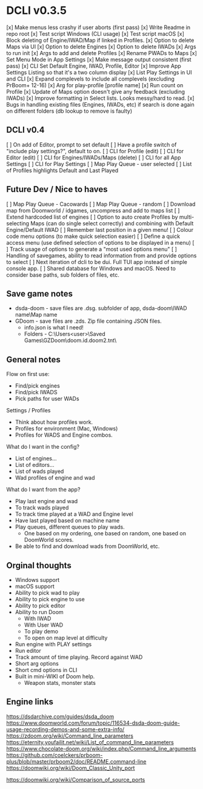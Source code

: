 # DCLI v0.3.5

[x] Make menus less crashy if user aborts (first pass)
[x] Write Readme in repo root
[x] Test script Windows (CLI usage)
[x] Test script macOS
[x] Block deleting of Engine/IWAD/Map if linked in Profiles.
[x] Option to delete Maps via UI
[x] Option to delete Engines
[x] Option to delete IWADs
[x] Args to run init
[x] Args to add and delete Profiles
[x] Rename PWADs to Maps
[x] Set Menu Mode in App Settings
[x] Make message output consistent (first pass)
[x] CLI Set Default Engine, IWAD, Profile, Editor
[x] Improve App Settings Listing so that it's a two column display
[x] List Play Settings in UI and CLI
[x] Expand complevels to include all complevels (excluding PrBoom+ 12-16)
[x] Arg for play-profile [profile name]
[x] Run count on Profile
[x] Update of Maps option doesn't give any feedback (excluding IWADs)
[x] Improve formatting in Select lists. Looks messy/hard to read.
[x] Bugs in handling existing files (Engines, IWADs, etc) if search is done again on different folders (db lookup to remove is faulty)

## DCLI v0.4

[ ] On add of Editor, prompt to set default
[ ] Have a profile switch of "include play settings?", default to on.
[ ] CLI for Profile (edit)
[ ] CLI for Editor (edit)
[ ] CLI for Engines/IWADs/Maps (delete)
[ ] CLI for all App Settings
[ ] CLI for Play Settings
[ ] Map Play Queue - user selected
[ ] List of Profiles highlights Default and Last Played

## Future Dev / Nice to haves

[ ] Map Play Queue - Cacowards
[ ] Map Play Queue - random
[ ] Download map from Doomworld / idgames, uncompress and add to maps list
[ ] Extend hardcoded list of engines
[ ] Option to auto create Profiles by multi-selecting Maps (can do single select correctly) and combining with Default Engine/Default IWAD
[ ] Remember last position in a given menu!
[ ] Colour code menu options (to make quick selection easier)
[ ] Define a quick access menu (use defined selection of options to be displayed in a menu)
[ ] Track usage of options to generate a "most used options menu"
[ ] Handling of savegames, ability to read information from and provide options to select
[ ] Next iteration of dcli to be dui. Full TUI app instead of simple console app.
[ ] Shared database for Windows and macOS. Need to consider base paths, sub folders of files, etc.

## Save game notes

- dsda-doom - save files are .dsg. subfolder of app, dsda-doom\IWAD name\Map name
- GDoom - save files are .zds. Zip file containing JSON files.
  - info.json is what I need!
  - Folders - C:\Users\<user>\Saved Games\GZDoom\doom.id.doom2.tnt\

## General notes

Flow on first use:

- Find/pick engines
- Find/pick IWADS
- Pick paths for user WADs

Settings / Profiles

- Think about how profiles work.
- Profiles for environment (Mac, Windows)
- Profiles for WADS and Engine combos.

What do I want in the config?

- List of engines...
- List of editors...
- List of wads played
- Wad profiles of engine and wad

What do I want from the app?

- Play last engine and wad
- To track wads played
- To track time played at a WAD and Engine level
- Have last played based on machine name
- Play queues, different queues to play wads.
  - One based on my ordering, one based on random, one based on DoomWorld scores.
- Be able to find and download wads from DoomWorld, etc.

## Orginal thoughts

- Windows support
- macOS support
- Ability to pick wad to play
- Ability to pick engine to use
- Ability to pick editor
- Ability to run Doom
  - With IWAD
  - With User WAD
  - To play demo
  - To open on map level at difficulty
- Run engine with PLAY settings
- Run editor
- Track amount of time playing. Record against WAD
- Short arg options
- Short cmd options in CLI
- Built in mini-WIKI of Doom help.
  - Weapon stats, monster stats

## Engine links

<https://dsdarchive.com/guides/dsda_doom>
<https://www.doomworld.com/forum/topic/116534-dsda-doom-guide-usage-recording-demos-and-some-extra-info/>
<https://zdoom.org/wiki/Command_line_parameters>
<https://eternity.youfailit.net/wiki/List_of_command_line_parameters>
<https://www.chocolate-doom.org/wiki/index.php/Command_line_arguments>
<https://github.com/coelckers/prboom-plus/blob/master/prboom2/doc/README.command-line>
<https://doomwiki.org/wiki/Doom_Classic_Unity_port>

<https://doomwiki.org/wiki/Comparison_of_source_ports>
